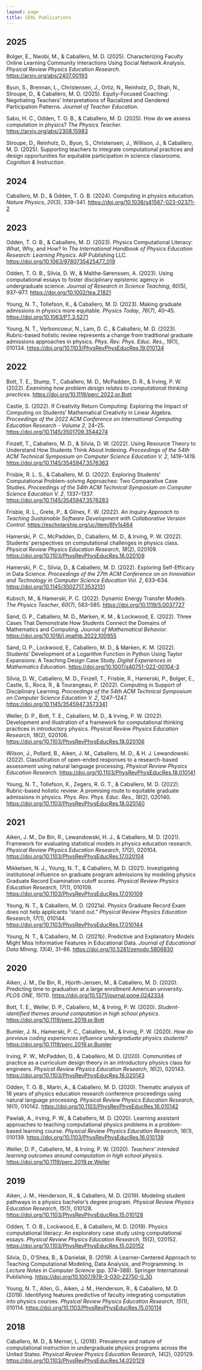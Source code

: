 ```yaml
---
layout: page
title: CERL Publications
---
```

## 2025

Bolger, E., Nwobi, M., & Caballero, M. D. (2025). Characterizing Faculty
Online Learning Community Interactions Using Social Network Analysis.
*Physical Review Physics Education Research*.
<https://arxiv.org/abs/2407.00193>

Byun, S., Brennan, L., Christensen, J., Ortiz, N., Reinholz, D., Shah,
N., Stroupe, D., & Caballero, M. D. (2025). Equity-Focused Coaching:
Negotiating Teachers’ Interpretations of Racialized and Gendered
Participation Patterns. *Journal of Teacher Education*.

Sabo, H. C., Odden, T. O. B., & Caballero, M. D. (2025). How do we
assess computation in physics? *The Physics Teacher*.
<https://arxiv.org/abs/2308.15983>

Stroupe, D., Reinholz, D., Byun, S., Christensen, J., Willison, J., &
Caballero, M. D. (2025). Supporting teachers to integrate computational
practices and design opportunities for equitable participation in
science classrooms. *Cognition & Instruction*.

## 2024

Caballero, M. D., & Odden, T. O. B. (2024). Computing in physics
education. *Nature Physics*, *20*(3), 339–341.
<https://doi.org/10.1038/s41567-023-02371-2>

## 2023

Odden, T. O. B., & Caballero, M. D. (2023). Physics Computational
Literacy: What, Why, and How? In *The International Handbook of Physics
Education Research: Learning Physics*. AIP Publishing LLC.
<https://doi.org/10.1063/9780735425477_019>

Odden, T. O. B., Silvia, D. W., & Malthe‐Sørenssen, A. (2023). Using
computational essays to foster disciplinary epistemic agency in
undergraduate science. *Journal of Research in Science Teaching*,
*60*(5), 937–977. <https://doi.org/10.1002/tea.21821>

Young, N. T., Tollefson, K., & Caballero, M. D. (2023). Making graduate
admissions in physics more equitable. *Physics Today*, *76*(7), 40–45.
<https://doi.org/10.1063/PT.3.5271>

Young, N. T., Verboncoeur, N., Lam, D. C., & Caballero, M. D. (2023).
Rubric-based holistic review represents a change from traditional
graduate admissions approaches in physics. *Phys. Rev. Phys. Educ.
Res.*, *19*(1), 010134.
<https://doi.org/10.1103/PhysRevPhysEducRes.19.010134>

## 2022

Bott, T. E., Stump, T., Caballero, M. D., McPadden, D. R., & Irving, P.
W. (2022). *Examining how problem design relates to computational
thinking practices*. <https://doi.org/10.1119/perc.2022.pr.Bott>

Castle, S. (2022). If Creativity Return Computing: Exploring the Impact
of Computing on Students’ Mathematical Creativity in Linear Algebra.
*Proceedings of the 2022 ACM Conference on International Computing
Education Research - Volume 2*, 24–25.
<https://doi.org/10.1145/3501709.3544274>

Finzell, T., Caballero, M. D., & Silvia, D. W. (2022). Using Resource
Theory to Understand How Students Think About Indexing. *Proceedings of
the 54th ACM Technical Symposium on Computer Science Education V. 2*,
1419–1419. <https://doi.org/10.1145/3545947.3576363>

Frisbie, R. L. S., & Caballero, M. D. (2022). Exploring Students’
Computational Problem-solving Approaches: Two Comparative Case Studies.
*Proceedings of the 54th ACM Technical Symposium on Computer Science
Education V. 2*, 1337–1337. <https://doi.org/10.1145/3545947.3576283>

Frisbie, R. L., Grete, P., & Glines, F. W. (2022). *An Inquiry Approach
to Teaching Sustainable Software Development with Collaborative Version
Control*. <https://escholarship.org/uc/item/6fv1s464>

Hamerski, P. C., McPadden, D., Caballero, M. D., & Irving, P. W. (2022).
Students’ perspectives on computational challenges in physics class.
*Physical Review Physics Education Research*, *18*(2), 020109.
<https://doi.org/10.1103/PhysRevPhysEducRes.18.020109>

Hamerski, P. C., Silvia, D., & Caballero, M. D. (2022). Exploring
Self-Efficacy in Data Science. *Proceedings of the 27th ACM Conference
on on Innovation and Technology in Computer Science Education Vol. 2*,
633–634. <https://doi.org/10.1145/3502717.3532131>

Kubsch, M., & Hamerski, P. C. (2022). Dynamic Energy Transfer Models.
*The Physics Teacher*, *60*(7), 583–585.
<https://doi.org/10.1119/5.0037727>

Sand, O. P., Caballero, M. D., Mørken, K. M., & Lockwood, E. (2022).
Three Cases That Demonstrate How Students Connect the Domains of
Mathematics and Computing. *Journal of Mathematical Behavior*.
<https://doi.org/10.1016/j.jmathb.2022.100955>

Sand, O. P., Lockwood, E., Caballero, M. D., & Mørken, K. M. (2022).
Students’ Development of a Logarithm Function in Python Using Taylor
Expansions: A Teaching Design Case Study. *Digital Experiences in
Mathematics Education*. <https://doi.org/10.1007/s40751-022-00104-3>

Silvia, D. W., Caballero, M. D., Finzell, T., Frisbie, R., Hamerski, P.,
Bolger, E., Castle, S., Roca, R., & Tourangeau, P. (2022). Computing in
Support of Disciplinary Learning. *Proceedings of the 54th ACM Technical
Symposium on Computer Science Education V. 2*, 1247–1247.
<https://doi.org/10.1145/3545947.3573341>

Weller, D. P., Bott, T. E., Caballero, M. D., & Irving, P. W. (2022).
Development and illustration of a framework for computational thinking
practices in introductory physics. *Physical Review Physics Education
Research*, *18*(2), 020106.
<https://doi.org/10.1103/PhysRevPhysEducRes.18.020106>

Wilson, J., Pollard, B., Aiken, J. M., Caballero, M. D., & H. J.
Lewandowski. (2022). Classification of open-ended responses to a
research-based assessment using natural language processing. *Physical
Review Physics Education Research*.
<https://doi.org/10.1103/PhysRevPhysEducRes.18.010141>

Young, N. T., Tollefson, K., Zegers, R. G. T., & Caballero, M. D.
(2022). Rubric-based holistic review: A promising route to equitable
graduate admissions in physics. *Phys. Rev. Phys. Educ. Res.*, *18*(2),
020140. <https://doi.org/10.1103/PhysRevPhysEducRes.18.020140>

## 2021

Aiken, J. M., De Bin, R., Lewandowski, H. J., & Caballero, M. D. (2021).
Framework for evaluating statistical models in physics education
research. *Physical Review Physics Education Research*, *17*(2), 020104.
<https://doi.org/10.1103/PhysRevPhysEducRes.17.020104>

Mikkelsen, N. J., Young, N. T., & Caballero, M. D. (2021). Investigating
institutional influence on graduate program admissions by modeling
physics Graduate Record Examination cutoff scores. *Physical Review
Physics Education Research*, *17*(1), 010109.
<https://doi.org/10.1103/PhysRevPhysEducRes.17.010109>

Young, N. T., & Caballero, M. D. (2021a). Physics Graduate Record Exam
does not help applicants “stand out.” *Physical Review Physics Education
Research*, *17*(1), 010144.
<https://doi.org/10.1103/PhysRevPhysEducRes.17.010144>

Young, N. T., & Caballero, M. D. (2021b). Predictive and Explanatory
Models Might Miss Informative Features in Educational Data. *Journal of
Educational Data Mining*, *13*(4), 31–86.
<https://doi.org/10.5281/zenodo.5806830>

## 2020

Aiken, J. M., De Bin, R., Hjorth-Jensen, M., & Caballero, M. D. (2020).
Predicting time to graduation at a large enrollment American university.
*PLOS ONE*, *15*(11). <https://doi.org/10.1371/journal.pone.0242334>

Bott, T. E., Weller, D. P., Caballero, M., & Irving, P. W. (2020).
*Student-identified themes around computation in high school physics*.
<https://doi.org/10.1119/perc.2019.pr.Bott>

Bumler, J. N., Hamerski, P. C., Caballero, M., & Irving, P. W. (2020).
*How do previous coding experiences influence undergraduate physics
students?* <https://doi.org/10.1119/perc.2019.pr.Bumler>

Irving, P. W., McPadden, D., & Caballero, M. D. (2020). Communities of
practice as a curriculum design theory in an introductory physics class
for engineers. *Physical Review Physics Education Research*, *16*(2),
020143. <https://doi.org/10.1103/PhysRevPhysEducRes.16.020143>

Odden, T. O. B., Marin, A., & Caballero, M. D. (2020). Thematic analysis
of 18 years of physics education research conference proceedings using
natural language processing. *Physical Review Physics Education
Research*, *16*(1), 010142.
<https://doi.org/10.1103/PhysRevPhysEducRes.16.010142>

Pawlak, A., Irving, P. W., & Caballero, M. D. (2020). Learning assistant
approaches to teaching computational physics problems in a problem-based
learning course. *Physical Review Physics Education Research*, *16*(1),
010139. <https://doi.org/10.1103/PhysRevPhysEducRes.16.010139>

Weller, D. P., Caballero, M., & Irving, P. W. (2020). *Teachers’
intended learning outcomes around computation in high school physics*.
<https://doi.org/10.1119/perc.2019.pr.Weller>

## 2019

Aiken, J. M., Henderson, R., & Caballero, M. D. (2019). Modeling student
pathways in a physics bachelor’s degree program. *Physical Review
Physics Education Research*, *15*(1), 010128.
<https://doi.org/10.1103/PhysRevPhysEducRes.15.010128>

Odden, T. O. B., Lockwood, E., & Caballero, M. D. (2019). Physics
computational literacy: An exploratory case study using computational
essays. *Physical Review Physics Education Research*, *15*(2), 020152.
<https://doi.org/10.1103/PhysRevPhysEducRes.15.020152>

Silvia, D., O’Shea, B., & Danielak, B. (2019). A Learner-Centered
Approach to Teaching Computational Modeling, Data Analysis, and
Programming. In *Lecture Notes in Computer Science* (pp. 374–388).
Springer International Publishing.
<https://doi.org/10.1007/978-3-030-22750-0_30>

Young, N. T., Allen, G., Aiken, J. M., Henderson, R., & Caballero, M. D.
(2019). Identifying features predictive of faculty integrating
computation into physics courses. *Physical Review Physics Education
Research*, *15*(1), 010114.
<https://doi.org/10.1103/PhysRevPhysEducRes.15.010114>

## 2018

Caballero, M. D., & Merner, L. (2018). Prevalence and nature of
computational instruction in undergraduate physics programs across the
United States. *Physical Review Physics Education Research*, *14*(2),
020129. <https://doi.org/10.1103/PhysRevPhysEducRes.14.020129>

